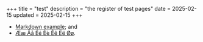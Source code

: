 +++
title = "test"
description = "the register of test pages"
date = 2025-02-15
updated = 2025-02-15
+++

- [Markdown example](/posts/markdown); and
- [Ææ Åå Éé Èè Êê Ëë Øø](/posts/oneth).

